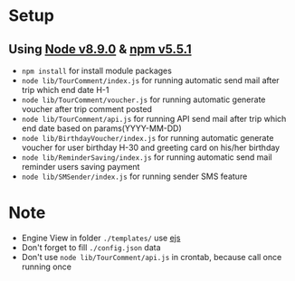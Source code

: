 # Setup
## Using [Node v8.9.0](https://nodejs.org/en/download/package-manager/) & [npm v5.5.1](https://docs.npmjs.com/)
* `npm install` for install module packages
* `node lib/TourComment/index.js` for running automatic send mail after trip which end date H-1  
* `node lib/TourComment/voucher.js` for running automatic generate voucher after trip comment posted
* `node lib/TourComment/api.js` for running API send mail after trip which end date based on params(YYYY-MM-DD)   
* `node lib/BirthdayVoucher/index.js` for running automatic generate voucher for user birthday H-30 and greeting card on his/her birthday
* `node lib/ReminderSaving/index.js` for running automatic send mail reminder users saving payment
* `node lib/SMSender/index.js` for running sender SMS feature

# Note
*   Engine View in folder `./templates/` use [ejs](http://www.embeddedjs.com/)
*   Don't forget to fill `./config.json` data
*	Don't use `node lib/TourComment/api.js` in crontab, because call once running once